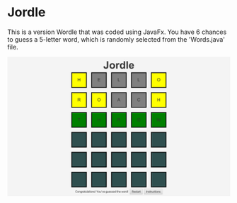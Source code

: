 # Jordle
This is a version Wordle that was coded using JavaFx. You have 6 chances to guess a 5-letter word, which is randomly selected from the 'Words.java' file. 

![Alt text](PlayScreen.png?raw=true "Play")